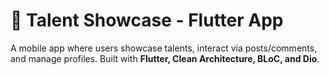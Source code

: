 # 🎤 Talent Showcase - Flutter App

A mobile app where users showcase talents, interact via posts/comments, and manage profiles. Built with **Flutter, Clean Architecture, BLoC, and Dio**.
